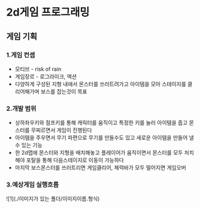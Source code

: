 # 2d게임 프로그래밍

## 게임 기획   
### 1.게임 컨셉
   - 모티브 - risk of rain 
   - 게임장르 - 로그라이크, 액션
   - 다양하게 구성된 지형 내에서 몬스터를 쓰러트려가고 아이템을 모아 스테이지를 클리어해가며 보스를 잡는것이 목표   

### 2.개발 범위
   - 상하좌우키와 점프키를 통해 캐릭터를 움직이고 특정한 키를 눌러 아이템을 줍고 몬스터를 무찌르면서 게임이 진행된다
   - 아이템을 주우면서 무기 파편으로 무기를 만들수도 있고 새로운 아이템을 만들어 낼 수 있는 기능
   - 한 2d맵에 몬스터와 지형을 배치해놓고 플레이어가 움직이면서 몬스터를 모두 처치해야 포탈을 통해 다음스테이지로 이동이 가능하다
   - 마지막 보스몬스터를 쓰러트리면 게임클리어, 체력바가 모두 떨어지면 게임오버   
   
   
### 3.예상게임 실행흐름 
![1](./이미지가 있는 폴더/이미지이름.형식)
